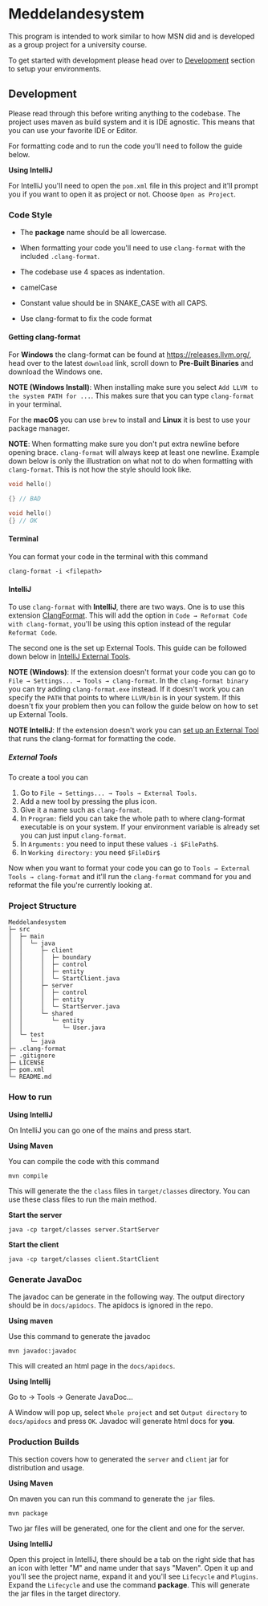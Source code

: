 # Meddelandesystem

This program is intended to work similar to how MSN did and is developed as a group project for a university course.

To get started with development please head over to [Development](#development) section to setup your environments.

## Development

Please read through this before writing anything to the codebase. The project uses maven as build system and it is IDE agnostic. This means that you can use your favorite IDE or Editor.

For formatting code and to run the code you'll need to follow the guide below.

**Using IntelliJ**

For IntelliJ you'll need to open the `pom.xml` file in this project and it'll prompt you if you want to open it as project or not. Choose `Open as Project`.

### Code Style

- The **package** name should be all lowercase.

- When formatting your code you'll need to use `clang-format` with the included `.clang-format`.

- The codebase use 4 spaces as indentation.

- camelCase

- Constant value should be in SNAKE_CASE with all CAPS.

- Use clang-format to fix the code format

#### Getting clang-format

For **Windows** the clang-format can be found at https://releases.llvm.org/, head over to the latest `download` link, scroll down to **Pre-Built Binaries** and download the Windows one.

**NOTE (Windows Install)**: When installing make sure you select `Add LLVM to the system PATH for ...`. This makes sure that you can type `clang-format` in your terminal.

For the **macOS** you can use `brew` to install and **Linux** it is best to use your package manager.

**NOTE**: When formatting make sure you don't put extra newline before opening brace. `clang-format` will always keep at least one newline. Example down below is only the illustration on what not to do when formatting with `clang-format`. This is not how the style should look like.

```cpp
void hello()

{} // BAD
```

```cpp
void hello()
{} // OK
```

#### Terminal

You can format your code in the terminal with this command

```
clang-format -i <filepath>
```

#### IntelliJ

To use `clang-format` with **IntelliJ**, there are two ways. One is to use this extension [ClangFormat](https://plugins.jetbrains.com/plugin/13359-clangformat). This will add the option in `Code → Reformat Code with clang-format`, you'll be using this option instead of the regular `Reformat Code`.

The second one is the set up External Tools. This guide can be followed down below in [IntelliJ External Tools](#external-tools).

**NOTE (Windows)**: If the extension doesn't format your code you can go to `File → Settings... → Tools → clang-format`. In the `clang-format binary` you can try adding `clang-format.exe` instead. If it doesn't work you can specify the `PATH` that points to where `LLVM/bin` is in your system. If this doesn't fix your problem then you can follow the guide below on how to set up External Tools.

**NOTE IntelliJ**: If the extension doesn't work you can [set up an External Tool](#external-tools) that runs the clang-format for formatting the code.

##### External Tools

To create a tool you can

1. Go to `File → Settings... → Tools → External Tools`.
2. Add a new tool by pressing the plus icon.
3. Give it a name such as `clang-format`.
4. In `Program:` field you can take the whole path to where clang-format executable is on your system. If your environment variable is already set you can just input `clang-format`.
5. In `Arguments:` you need to input these values `-i $FilePath$`.
6. In `Working directory:` you need `$FileDir$`

Now when you want to format your code you can go to `Tools → External Tools → clang-format` and it'll run the `clang-format` command for you and reformat the file you're currently looking at.

### Project Structure

```
Meddelandesystem
├─ src
│  ├─ main
│  │  └─ java
│  │     ├─ client
│  │     │  ├─ boundary
│  │     │  ├─ control
│  │     │  ├─ entity
│  │     │  └─ StartClient.java
│  │     ├─ server
│  │     │  ├─ control
│  │     │  ├─ entity
│  │     │  └─ StartServer.java
│  │     └─ shared
│  │        └─ entity
│  │           └─ User.java
│  └─ test
│     └─ java
├─ .clang-format
├─ .gitignore
├─ LICENSE
├─ pom.xml
└─ README.md
```

### How to run

**Using IntelliJ**

On IntelliJ you can go one of the mains and press start.

**Using Maven**

You can compile the code with this command

```shell
mvn compile
```

This will generate the the `class` files in `target/classes` directory. You can use these class files to run the main method.

**Start the server**

```shell
java -cp target/classes server.StartServer
```

**Start the client**

```shell
java -cp target/classes client.StartClient
```

### Generate JavaDoc

The javadoc can be generate in the following way. The output directory should be in `docs/apidocs`. The apidocs is ignored in the repo.

**Using maven**

Use this command to generate the javadoc

```
mvn javadoc:javadoc
```

This will created an html page in the `docs/apidocs`.

**Using Intellij**

Go to → Tools → Generate JavaDoc...

A Window will pop up, select `Whole project` and set `Output directory` to `docs/apidocs` and press `OK`. Javadoc will generate html docs for **you**.

### Production Builds

This section covers how to generated the `server` and `client` jar for distribution and usage.

**Using Maven**

On maven you can run this command to generate the `jar` files.

```shell
mvn package
```

Two jar files will be generated, one for the client and one for the server.

**Using IntelliJ**

Open this project in IntelliJ, there should be a tab on the right side that has an icon with letter "M" and name under that says "Maven". Open it up and you'll see the project name, expand it and you'll see `Lifecycle` and `Plugins`. Expand the `Lifecycle` and use the command **package**. This will generate the jar files in the target directory.
